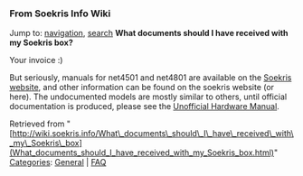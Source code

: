 
### From Soekris Info Wiki



Jump to: [navigation](What_documents_should_I_have_received_with_my_Soekris_box.html#column-one), [search](What_documents_should_I_have_received_with_my_Soekris_box.html#searchInput) 
**What documents should I have received with my Soekris box?**


Your invoice :)


But seriously, manuals for net4501 and net4801 are available on the [Soekris website](https://web.archive.org/web/20180610231755/http://www.soekris.com/downloads.htm "http://www.soekris.com/downloads.htm"), and other information can be found on the soekris website (or here). The undocumented models are mostly similar to others, until official documentation is produced, please see the [Unofficial Hardware Manual](https://web.archive.org/web/20180610231755/http://wiki.soekris.info/Unofficial_Hardware_Manual "Unofficial Hardware Manual").





Retrieved from "[http://wiki.soekris.info/What\_documents\_should\_I\_have\_received\_with\_my\_Soekris\_box](What_documents_should_I_have_received_with_my_Soekris_box.html)"
[Categories](https://web.archive.org/web/20180610231755/http://wiki.soekris.info/Special:Categories "Special:Categories"): [General](https://web.archive.org/web/20180610231755/http://wiki.soekris.info/Category_General "Category_General") | [FAQ](https://web.archive.org/web/20180610231755/http://wiki.soekris.info/Category_FAQ "Category_FAQ")

 


